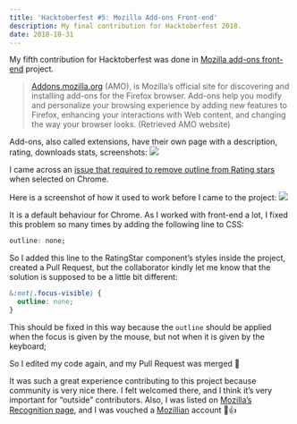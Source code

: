 ```yaml
---
title: 'Hacktoberfest #5: Mozilla Add-ons Front-end'
description: My final contribution for Hacktoberfest 2018.
date: 2018-10-31
---
```


My fifth contribution for Hacktoberfest was done in <a href="https://github.com/mozilla/addons-frontend" target="_blank" rel="noopener noreferrer">Mozilla add-ons front-end</a> project.

> <a href="https://addons.mozilla.org/en-US/firefox/" target="_blank" rel="noopener noreferrer">Addons.mozilla.org</a> (AMO), is Mozilla’s official site for discovering and installing add-ons for the Firefox browser. Add-ons help you modify and personalize your browsing experience by adding new features to Firefox, enhancing your interactions with Web content, and changing the way your browser looks. (Retrieved AMO website)

Add-ons, also called extensions, have their own page with a description, rating, downloads stats, screenshots:
<img src="https://i.imgur.com/Hx2LoFz.png" />

I came across an <a href="https://github.com/mozilla/addons-frontend/issues/6755" target="_blank" rel="noopener noreferrer">issue that required to remove outline from Rating stars</a> when selected on Chrome.

Here is a screenshot of how it used to work before I came to the project:
<img src="https://i.imgur.com/LUulZke.png" />

It is a default behaviour for Chrome. As I worked with front-end a lot, I fixed this problem so many times by adding the following line to CSS:

```css
outline: none;
```

So I added this line to the RatingStar component’s styles inside the project, created a Pull Request, but the collaborator kindly let me know that the solution is supposed to be a little bit different:

```css
&:not(.focus-visible) {
  outline: none;
}
```

This should be fixed in this way because the `outline` should be applied when the focus is given by the mouse, but not when it is given by the keyboard;

So I edited my code again, and my Pull Request was merged 🎉

It was such a great experience contributing to this project because community is very nice there. I felt welcomed there, and I think it’s very important for “outside” contributors. Also, I was listed on <a href="https://wiki.mozilla.org/Add-ons/Contribute/Recognition" target="_blank" rel="noopener noreferrer">Mozilla’s Recognition page</a>, and I was vouched a <a href="https://mozillians.org/en-CA/" target="_blank" rel="noopener noreferrer">Mozillian</a> account 🦊👍
